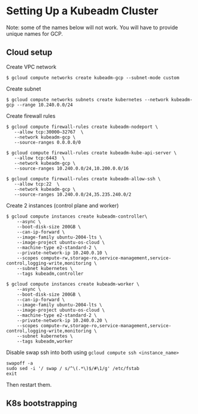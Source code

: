 # Setting Up a Kubeadm Cluster
Note: some of the names below will not work. You will have to provide unique names for GCP.
## Cloud setup
Create VPC network
```
$ gcloud compute networks create kubeadm-gcp --subnet-mode custom
```
Create subnet
```
$ gcloud compute networks subnets create kubernetes --network kubeadm-gcp --range 10.240.0.0/24
```
Create firewall rules
```
$ gcloud compute firewall-rules create kubeadm-nodeport \
   --allow tcp:30000–32767  \
   --network kubeadm-gcp \
   --source-ranges 0.0.0.0/0

$ gcloud compute firewall-rules create kubeadm-kube-api-server \
   --allow tcp:6443  \
   --network kubeadm-gcp \
   --source-ranges 10.240.0.0/24,10.200.0.0/16

$ gcloud compute firewall-rules create kubeadm-allow-ssh \
   --allow tcp:22  \
   --network kubeadm-gcp \
   --source-ranges 10.240.0.0/24,35.235.240.0/2
```
Create 2 instances (control plane and worker)
```
$ gcloud compute instances create kubeadm-controller\
    --async \
    --boot-disk-size 200GB \
    --can-ip-forward \
    --image-family ubuntu-2004-lts \
    --image-project ubuntu-os-cloud \
    --machine-type e2-standard-2 \
    --private-network-ip 10.240.0.10 \
    --scopes compute-rw,storage-ro,service-management,service-control,logging-write,monitoring \
    --subnet kubernetes \
    --tags kubeadm,controller

$ gcloud compute instances create kubeadm-worker \
    --async \
    --boot-disk-size 200GB \
    --can-ip-forward \
    --image-family ubuntu-2004-lts \
    --image-project ubuntu-os-cloud \
    --machine-type e2-standard-2 \
    --private-network-ip 10.240.0.20 \
    --scopes compute-rw,storage-ro,service-management,service-control,logging-write,monitoring \
    --subnet kubernetes \
    --tags kubeadm,worker
```
Disable swap ssh into both using `gcloud compute ssh <instance_name>`
```
swapoff -a
sudo sed -i '/ swap / s/^\(.*\)$/#\1/g' /etc/fstab
exit
```
Then restart them.
## K8s bootstrapping
